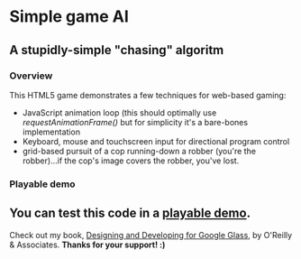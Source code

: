 # Simple game AI
## A stupidly-simple "chasing" algoritm

### Overview
This HTML5 game demonstrates a few techniques for web-based gaming:
- JavaScript animation loop (this should optimally use _requestAnimationFrame()_ but for simplicity it's a bare-bones implementation
- Keyboard, mouse and touchscreen input for directional program control
- grid-based pursuit of a cop running-down a robber (you're the robber)...if the cop's image covers the robber, you've lost. 

### Playable demo
You can test this code in a [playable demo](https://dl.dropbox.com/u/12019700/gaming-ai/demos.html).
---

Check out my book, [Designing and Developing for Google Glass](http://www.amazon.com/Designing-Developing-Google-Glass-Differently/dp/1491946458), by O'Reilly & Associates. **Thanks for your support! :)**
